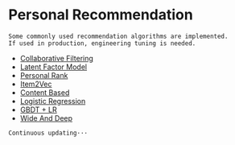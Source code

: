 # Personal Recommendation

    Some commonly used recommendation algorithms are implemented.
    If used in production, engineering tuning is needed.

- [Collaborative Filtering](./CF)
- [Latent Factor Model](./LFM)
- [Personal Rank](./PersonalRank)
- [Item2Vec](Item2Vec)
- [Content Based](./ContentBased)
- [Logistic Regression](./LR)
- [GBDT + LR](./Tree)
- [Wide And Deep](./WD)

```
Continuous updating···
```